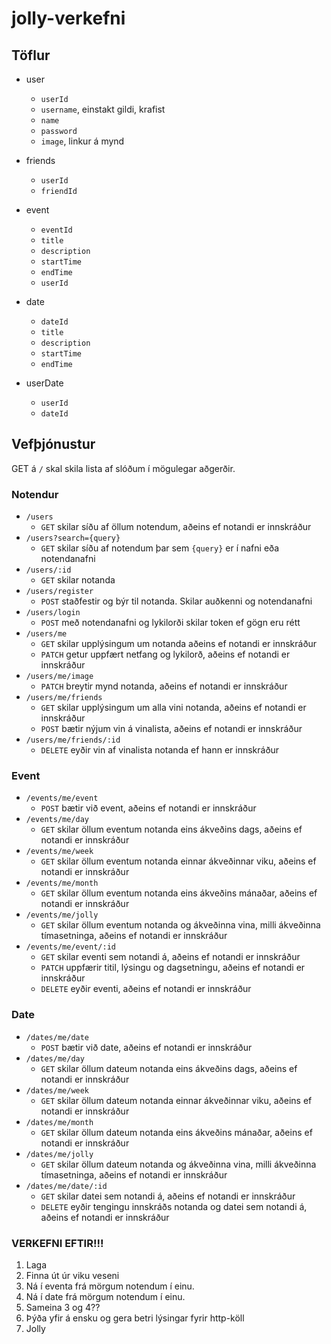 # jolly-verkefni

## Töflur

* user
  * `userId`
  * `username`, einstakt gildi, krafist
  * `name`
  * `password`
  * `image`, linkur á mynd

* friends
  * `userId`
  * `friendId`

* event  
  * `eventId`
  * `title`
  * `description`
  * `startTime`
  * `endTime`
  * `userId`

* date
  * `dateId`
  * `title`
  * `description`
  * `startTime`
  * `endTime`

* userDate
  * `userId`
  * `dateId`

## Vefþjónustur

GET á `/` skal skila lista af slóðum í mögulegar aðgerðir.

### Notendur
* `/users`
  * `GET` skilar síðu af öllum notendum, aðeins ef notandi er innskráður
* `/users?search={query}`
  * `GET` skilar síðu af notendum þar sem `{query}` er í nafni eða notendanafni
* `/users/:id`
  * `GET` skilar notanda
* `/users/register` 
  * `POST` staðfestir og býr til notanda. Skilar auðkenni og notendanafni
* `/users/login`
  * `POST` með notendanafni og lykilorði skilar token ef gögn eru rétt
* `/users/me`
  * `GET` skilar upplýsingum um notanda aðeins ef notandi er innskráður
  * `PATCH` getur uppfært netfang og lykilorð, aðeins ef notandi er innskráður
* `/users/me/image`
  * `PATCH` breytir mynd notanda, aðeins ef notandi er innskráður
* `/users/me/friends`
  * `GET` skilar upplýsingum um alla vini notanda, aðeins ef notandi er innskráður
  * `POST` bætir nýjum vin á vinalista, aðeins ef notandi er innskráður
* `/users/me/friends/:id`
  * `DELETE` eyðir vin af vinalista notanda ef hann er innskráður

### Event

* `/events/me/event`
  * `POST` bætir við event, aðeins ef notandi er innskráður
* `/events/me/day`
  * `GET` skilar öllum eventum notanda eins ákveðins dags, aðeins ef notandi er innskráður
* `/events/me/week`
  * `GET` skilar öllum eventum notanda einnar ákveðinnar viku, aðeins ef notandi er innskráður
* `/events/me/month`
  * `GET` skilar öllum eventum notanda eins ákveðins mánaðar, aðeins ef notandi er innskráður
* `/events/me/jolly`
  * `GET` skilar öllum eventum notanda og ákveðinna vina, milli ákveðinna tímasetninga, aðeins ef notandi er innskráður
* `/events/me/event/:id`
  * `GET` skilar eventi sem notandi á, aðeins ef notandi er innskráður
  * `PATCH` uppfærir titil, lýsingu og dagsetningu, aðeins ef notandi er innskráður
  * `DELETE` eyðir eventi, aðeins ef notandi er innskráður

### Date

* `/dates/me/date`
  * `POST` bætir við date, aðeins ef notandi er innskráður
* `/dates/me/day`
  * `GET` skilar öllum dateum notanda eins ákveðins dags, aðeins ef notandi er innskráður
* `/dates/me/week`
  * `GET` skilar öllum dateum notanda einnar ákveðinnar viku, aðeins ef notandi er innskráður
* `/dates/me/month`
  * `GET` skilar öllum dateum notanda eins ákveðins mánaðar, aðeins ef notandi er innskráður
* `/dates/me/jolly`
  * `GET` skilar öllum dateum notanda og ákveðinna vina, milli ákveðinna tímasetninga, aðeins ef notandi er innskráður
* `/dates/me/date/:id`
  * `GET` skilar datei sem notandi á, aðeins ef notandi er innskráður
  * `DELETE` eyðir tengingu innskráðs notanda og datei sem notandi á, aðeins ef notandi er innskráður

### VERKEFNI EFTIR!!!
1. Laga 
2. Finna út úr viku veseni
3. Ná í eventa frá mörgum notendum í einu.
4. Ná í date frá mörgum notendum í einu.
5. Sameina 3 og 4??
6. Þýða yfir á ensku og gera betri lýsingar fyrir http-köll
7. Jolly

